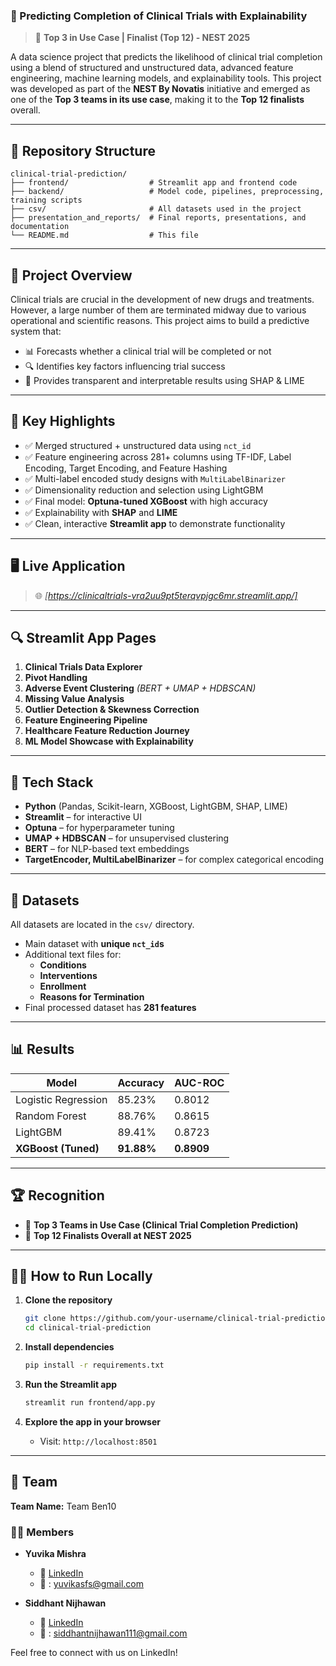 ### 🧠 Predicting Completion of Clinical Trials with Explainability

> 🚀 **Top 3 in Use Case | Finalist (Top 12) - NEST 2025**

A data science project that predicts the likelihood of clinical trial completion using a blend of structured and unstructured data, advanced feature engineering, machine learning models, and explainability tools. This project was developed as part of the **NEST By Novatis** initiative and emerged as one of the **Top 3 teams in its use case**, making it to the **Top 12 finalists** overall.

---

## 📁 Repository Structure


```
clinical-trial-prediction/
├── frontend/                  # Streamlit app and frontend code
├── backend/                   # Model code, pipelines, preprocessing, training scripts
├── csv/                       # All datasets used in the project
├── presentation_and_reports/  # Final reports, presentations, and documentation
└── README.md                  # This file
```
---

## 🧾 Project Overview

Clinical trials are crucial in the development of new drugs and treatments. However, a large number of them are terminated midway due to various operational and scientific reasons. This project aims to build a predictive system that:

- 📊 Forecasts whether a clinical trial will be completed or not  
- 🔍 Identifies key factors influencing trial success  
- 🧠 Provides transparent and interpretable results using SHAP & LIME  

---

## 📌 Key Highlights

- ✅ Merged structured + unstructured data using `nct_id`
- ✅ Feature engineering across 281+ columns using TF-IDF, Label Encoding, Target Encoding, and Feature Hashing
- ✅ Multi-label encoded study designs with `MultiLabelBinarizer`
- ✅ Dimensionality reduction and selection using LightGBM
- ✅ Final model: **Optuna-tuned XGBoost** with high accuracy
- ✅ Explainability with **SHAP** and **LIME**
- ✅ Clean, interactive **Streamlit app** to demonstrate functionality

---
## 🖥️ Live Application

> 🌐 *[https://clinicaltrials-vra2uu9pt5terqvpjgc6mr.streamlit.app/]*

---

## 🔍 Streamlit App Pages

1. **Clinical Trials Data Explorer**  
2. **Pivot Handling**  
3. **Adverse Event Clustering** *(BERT + UMAP + HDBSCAN)*  
4. **Missing Value Analysis**  
5. **Outlier Detection & Skewness Correction**  
6. **Feature Engineering Pipeline**  
7. **Healthcare Feature Reduction Journey**  
8. **ML Model Showcase with Explainability**

---

## 🧠 Tech Stack

- **Python** (Pandas, Scikit-learn, XGBoost, LightGBM, SHAP, LIME)
- **Streamlit** – for interactive UI
- **Optuna** – for hyperparameter tuning
- **UMAP + HDBSCAN** – for unsupervised clustering
- **BERT** – for NLP-based text embeddings
- **TargetEncoder, MultiLabelBinarizer** – for complex categorical encoding

---

## 📂 Datasets

All datasets are located in the `csv/` directory.

- Main dataset with **unique `nct_id`s**
- Additional text files for:
  - **Conditions**
  - **Interventions**
  - **Enrollment**
  - **Reasons for Termination**
- Final processed dataset has **281 features**

---

## 📊 Results

| Model                 | Accuracy | AUC-ROC |
|----------------------|----------|---------|
| Logistic Regression  | 85.23%   | 0.8012  |
| Random Forest        | 88.76%   | 0.8615  |
| LightGBM             | 89.41%   | 0.8723  |
| **XGBoost (Tuned)**  | **91.88%** | **0.8909** |

---

## 🏆 Recognition

- 🥉 **Top 3 Teams in Use Case (Clinical Trial Completion Prediction)**
- 🏅 **Top 12 Finalists Overall at NEST 2025**

---

## 👩‍💻 How to Run Locally

1. **Clone the repository**
   ```bash
   git clone https://github.com/your-username/clinical-trial-prediction.git
   cd clinical-trial-prediction
   ```

2. **Install dependencies**
   ```bash
   pip install -r requirements.txt
   ```

3. **Run the Streamlit app**
   ```bash
   streamlit run frontend/app.py
   ```

4. **Explore the app in your browser**
   - Visit: `http://localhost:8501`

---

## 🤝 Team

**Team Name:** Team Ben10  

### 👩‍💻 Members

- **Yuvika Mishra**  
  - 🔗 [LinkedIn](https://www.linkedin.com/in/yuvika-mishra-9b7991258/)  
  - 📧 : yuvikasfs@gmail.com  

- **Siddhant Nijhawan**  
  - 🔗 [LinkedIn](https://www.linkedin.com/in/siddhant-nijhawan-453075255/) 
  - 📧 : siddhantnijhawan111@gmail.com

Feel free to connect with us on LinkedIn!
